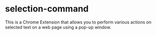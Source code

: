 # selection-command
This is a Chrome Extension that allows you to perform various actions on selected text on a web page using a pop-up window.  
